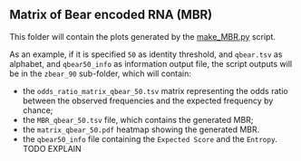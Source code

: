 ## Matrix of Bear encoded RNA (MBR)

This folder will contain the plots generated by the [make_MBR.py](../../scripts/make_MBR.py) script.

As an example, if it is specified `50` as identity threshold, and `qbear.tsv` as alphabet, and `qbear50_info` as information 
output file, the script outputs will be in the `zbear_90` sub-folder, which will contain:

- the `odds_ratio_matrix_qbear_50.tsv` matrix representing the odds ratio between the observed frequencies and the 
expected frequency by chance;
- the `MBR_qbear_50.tsv` file, which contains the generated MBR;
- the `matrix_qbear_50.pdf` heatmap showing the generated MBR.
- the `qbear50_info` file containing the `Expected Score` and the `Entropy`. TODO EXPLAIN